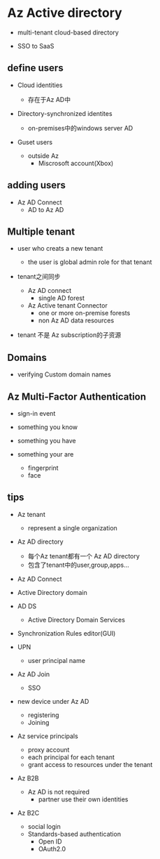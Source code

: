 # Az Active directory

+ multi-tenant cloud-based directory

+ SSO to SaaS

## define users

+ Cloud identities
    + 存在于Az AD中

+ Directory-synchronized identites
    + on-premises中的windows server AD

+ Guset users
    + outside Az
        + Miscrosoft account(Xbox)

## adding users

+ Az AD Connect
    + AD to Az AD

## Multiple tenant

+ user who creats a new tenant
    + the user is global admin role for that tenant

+ tenant之间同步
    + Az AD connect
        + single AD forest
    + Az Active tenant Connector
        + one or more on-premise forests
        + non Az AD data resources
+ tenant 不是 Az subscription的子资源


## Domains 

+ verifying Custom domain names


## Az Multi-Factor Authentication

+ sign-in event

+ something you know

+ something you have

+ something your are
    + fingerprint
    + face

## tips
+ Az tenant
    + represent a single organization

+ Az AD directory
    + 每个Az tenant都有一个 Az AD directory
    + 包含了tenant中的user,group,apps...

+ Az AD Connect
+ Active Directory domain
+ AD DS
    + Active Directory Domain Services
+ Synchronization Rules editor(GUI)
+ UPN
    + user principal name

+ Az AD Join
    + SSO

+ new device under Az AD
    + registering
    + Joining

+ Az service principals
    + proxy account
    + each principal for each tenant 
    + grant access to resources under the tenant

+ Az B2B
    + Az AD is not required
        + partner use their own identities

+ Az B2C
    + social login
    + Standards-based authentication
        + Open ID
        + OAuth2.0